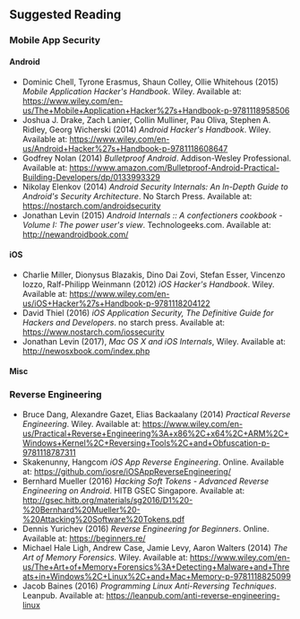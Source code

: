 ## Suggested Reading

### Mobile App Security

#### Android

- Dominic Chell, Tyrone Erasmus, Shaun Colley, Ollie Whitehous (2015) *Mobile Application Hacker's Handbook*. Wiley. Available at: <https://www.wiley.com/en-us/The+Mobile+Application+Hacker%27s+Handbook-p-9781118958506>
- Joshua J. Drake, Zach Lanier, Collin Mulliner, Pau Oliva, Stephen A. Ridley, Georg Wicherski (2014) *Android Hacker's Handbook*. Wiley. Available at: <https://www.wiley.com/en-us/Android+Hacker%27s+Handbook-p-9781118608647>
- Godfrey Nolan (2014) *Bulletproof Android*. Addison-Wesley Professional. Available at: <https://www.amazon.com/Bulletproof-Android-Practical-Building-Developers/dp/0133993329>
- Nikolay Elenkov (2014) *Android Security Internals: An In-Depth Guide to Android's Security Architecture*. No Starch Press. Available at: <https://nostarch.com/androidsecurity>
- Jonathan Levin (2015) *Android Internals :: A confectioners cookbook - Volume I: The power user's view*. Technologeeks.com. Available at: <http://newandroidbook.com/>

#### iOS

- Charlie Miller, Dionysus Blazakis, Dino Dai Zovi, Stefan Esser, Vincenzo Iozzo, Ralf-Philipp Weinmann (2012) *iOS Hacker's Handbook*. Wiley. Available at: <https://www.wiley.com/en-us/iOS+Hacker%27s+Handbook-p-9781118204122>
- David Thiel (2016) *iOS Application Security, The Definitive Guide for Hackers and Developers*. no starch press. Available at: <https://www.nostarch.com/iossecurity>
- Jonathan Levin (2017), *Mac OS X and iOS Internals*, Wiley. Available at: <http://newosxbook.com/index.php>

#### Misc

### Reverse Engineering

- Bruce Dang, Alexandre Gazet, Elias Backaalany (2014) *Practical Reverse Engineering*. Wiley. Available at: <https://www.wiley.com/en-us/Practical+Reverse+Engineering%3A+x86%2C+x64%2C+ARM%2C+Windows+Kernel%2C+Reversing+Tools%2C+and+Obfuscation-p-9781118787311>
- Skakenunny, Hangcom *iOS App Reverse Engineering*. Online. Available at: <https://github.com/iosre/iOSAppReverseEngineering/>
- Bernhard Mueller (2016) *Hacking Soft Tokens - Advanced Reverse Engineering on Android*. HITB GSEC Singapore. Available at: <http://gsec.hitb.org/materials/sg2016/D1%20-%20Bernhard%20Mueller%20-%20Attacking%20Software%20Tokens.pdf>
- Dennis Yurichev (2016) *Reverse Engineering for Beginners*. Online. Available at: <https://beginners.re/>
- Michael Hale Ligh, Andrew Case, Jamie Levy, Aaron Walters (2014) *The Art of Memory Forensics.* Wiley. Available at: <https://www.wiley.com/en-us/The+Art+of+Memory+Forensics%3A+Detecting+Malware+and+Threats+in+Windows%2C+Linux%2C+and+Mac+Memory-p-9781118825099>
- Jacob Baines (2016) *Programming Linux Anti-Reversing Techniques*. Leanpub. Available at: <https://leanpub.com/anti-reverse-engineering-linux>
